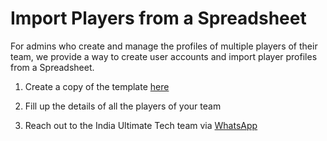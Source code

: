 # Import Players from a Spreadsheet

For admins who create and manage the profiles of multiple players of their
team, we provide a way to create user accounts and import player profiles from
a Spreadsheet.

1. Create a copy of the template [here](https://docs.google.com/spreadsheets/d/1UGSlRHqRA8V_Extze5mh2Y7TzmQlJjqZkwpXb2Osvck)

1. Fill up the details of all the players of your team

1. Reach out to the India Ultimate Tech team via [WhatsApp](https://chat.whatsapp.com/L1LkrLGuqFdIiRh5kuuAnz)
